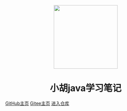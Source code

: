<p align="center">
<img src="README.assets/20210908225820.jpg" width="200" height="200"/>
</p>
<h1 align="center">小胡java学习笔记</h1>

[GitHub主页](https://github.com/ScripturesHu)    [Gitee主页](https://gitee.com/kiki98)   [进入仓库](#kiki) 

